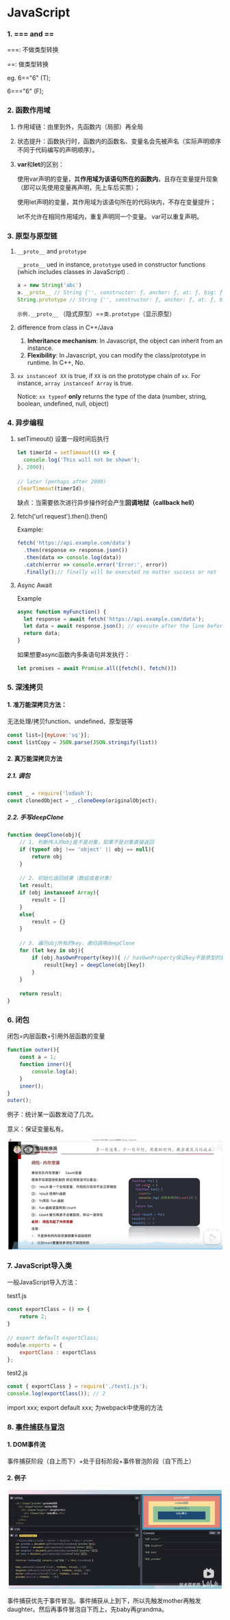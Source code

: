 # JavaScript

### 1. === and ==

===: 不做类型转换

==: 做类型转换

eg. 6=="6" (T);  

6==="6" (F);

### 2. 函数作用域

1. 作用域链：由里到外，先函数内（局部）再全局

2. 状态提升：函数执行时，函数内的函数名、变量名会先被声名（实际声明顺序不同于代码编写的声明顺序）。

3. **var**和**let**的区别：

    使用var声明的变量，其**作用域为该语句所在的函数内**，且存在变量提升现象（即可以先使用变量再声明，先上车后买票）； 

    使用let声明的变量，其作用域为该语句所在的代码块内，不存在变量提升； 

    let不允许在相同作用域内，重复声明同一个变量。 var可以重复声明。

### 3. 原型与原型链

1. `__proto__`  and `prototype`

   `__proto__`  ued in instance, `prototype` used in  constructor functions (which includes classes in JavaScript) .

   ```javascript
   a = new String('abc') 
   a.__proto__ // String {'', constructor: ƒ, anchor: ƒ, at: ƒ, big: ƒ, …}
   String.prototype // String {'', constructor: ƒ, anchor: ƒ, at: ƒ, big: ƒ, …}
   ```

   `示例.__proto__` （隐式原型）==`类.prototype`（显示原型）

2. difference from class in C++/Java

   1. **Inheritance mechanism**: In Javascript, the object can inherit from an instance. 
   1. __Flexibility__: In Javascript, you can modify the class/prototype in runtime. In C++, No. 

3. `xx instanceof XX` is true, if `XX` is on the prototype chain of `xx`. For instance, `array instanceof Array` is true.

   Notice: `xx typeof` **only** returns the type of the data (number, string, boolean, undefined, null, object)

### 4. 异步编程

1. setTimeout() 设置一段时间后执行

   ```javascript
   let timerId = setTimeout(() => {
     console.log('This will not be shown');
   }, 2000);
   
   // later (perhaps after 2000)
   clearTimeout(timerId);
   ```

   缺点：当需要依次进行异步操作时会产生**回调地狱（callback hell）**

2. fetch('url request').then().then()

   Example:

   ```javascript
   fetch('https://api.example.com/data')
     .then(response => response.json())
     .then(data => console.log(data))
     .catch(error => console.error('Error:', error))
     .finally();// finally will be executed no matter success or not
   ```

3. Async Await

   Example

   ```javascript
   async function myFunction() {
     let response = await fetch('https://api.example.com/data');
     let data = await response.json(); // execute after the line before finished
     return data;
   }
   ```

   如果想要async函数内多条语句并发执行：

   ```javascript
   let promises = await Promise.all([fetch(), fetch()])
   ```

### 5. 深浅拷贝

#### 1. 准万能深拷贝方法：

无法处理/拷贝function、undefined、原型链等

```javascript
const list=[{myLove:'sq'}];
const listCopy = JSON.parse(JSON.stringify(list))
```

#### 2. 真万能深拷贝方法

##### 2.1. 调包

```javascript
const _ = require('lodash');
const clonedObject = _.cloneDeep(originalObject);
```

##### 2.2. 手写deepClone

```javascript
function deepClone(obj){
    // 1. 判断传入的obj是不是对象，如果不是对象直接返回
    if (typeof obj !== 'object' || obj == null){
        return obj
    }

    // 2. 初始化返回结果（数组或者对象）
    let result;
    if (obj instanceof Array){
        result = []
    }
    else{
        result = {}
    }

    // 3. 遍历obj所有的key，递归调用deepClone
    for (let key in obj){
        if (obj.hasOwnProperty(key)){ // hasOwnProperty保证key不是原型的属性
            result[key] = deepClone(obj[key])
        }
    }

    return result;
}
```



### 6. 闭包

闭包=内层函数+引用外层函数的变量

```javascript
function outer(){
	const a = 1;
	function inner(){
		console.log(a);
	}
	inner();
}
outer();
```

例子：统计某一函数发动了几次。

意义：保证变量私有。

![1690627984672](javascript1.png)

### 7. JavaScript导入类

一般JavaScript导入方法：

test1.js

```javascript
const exportClass = () => {
    return 2;
}

// export default exportClass;
module.exports = {
    exportClass : exportClass
};
```

test2.js

```javascript
const { exportClass } = require('./test1.js');
console.log(exportClass()); // 2
```

import xxx; export default xxx; 为webpack中使用的方法

### 8. [事件捕获与冒泡](https://www.bilibili.com/video/BV1m7411L7YW/?spm_id_from=333.788&vd_source=a82ddca015c3600e3ebfadd0eb69d716)

#### 1. DOM事件流

事件捕获阶段（自上而下）+处于目标阶段+事件冒泡阶段（自下而上）

#### 2. 例子

![1693208037428](javascript2.png)

事件捕获优先于事件冒泡。事件捕获从上到下，所以先触发mother再触发daughter。然后再事件冒泡自下而上，先baby再grandma。